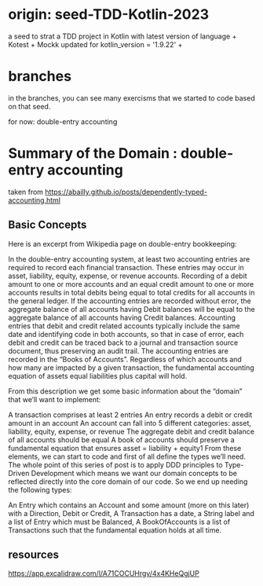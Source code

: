 # origin: seed-TDD-Kotlin-2023
a seed to strat a TDD project in Kotlin with latest version of language + Kotest + Mockk
updated for kotlin_version = '1.9.22' +

# branches

in the branches, you can see many exercisms that we started to code based on that seed.

for now:
double-entry accounting

# Summary of the Domain : double-entry accounting

taken from https://abailly.github.io/posts/dependently-typed-accounting.html


## Basic Concepts
Here is an excerpt from Wikipedia page on double-entry bookkeeping:

In the double-entry accounting system, at least two accounting entries are required to record each financial transaction. These entries may occur in asset, liability, equity, expense, or revenue accounts. Recording of a debit amount to one or more accounts and an equal credit amount to one or more accounts results in total debits being equal to total credits for all accounts in the general ledger. If the accounting entries are recorded without error, the aggregate balance of all accounts having Debit balances will be equal to the aggregate balance of all accounts having Credit balances. Accounting entries that debit and credit related accounts typically include the same date and identifying code in both accounts, so that in case of error, each debit and credit can be traced back to a journal and transaction source document, thus preserving an audit trail. The accounting entries are recorded in the “Books of Accounts”. Regardless of which accounts and how many are impacted by a given transaction, the fundamental accounting equation of assets equal liabilities plus capital will hold.

From this description we get some basic information about the “domain” that we’ll want to implement:

A transaction comprises at least 2 entries
An entry records a debit or credit amount in an account
An account can fall into 5 different categories: asset, liability, equity, expense, or revenue
The aggregate debit and credit balance of all accounts should be equal
A book of accounts should preserve a fundamental equation that ensures asset = liability + equity1
From these elements, we can start to code and first of all define the types we’ll need. The whole point of this series of post is to apply DDD principles to Type-Driven Development which means we want our domain concepts to be reflected directly into the core domain of our code. So we end up needing the following types:

An Entry which contains an Account and some amount (more on this later) with a Direction, Debit or Credit,
A Transaction has a date, a String label and a list of Entry which must be Balanced,
A BookOfAccounts is a list of Transactions such that the fundamental equation holds at all time.

## resources 

https://app.excalidraw.com/l/A71COCUHrgv/4x4KHeQgjUP